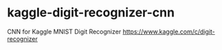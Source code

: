 # kaggle-digit-recognizer-cnn
CNN for Kaggle MNIST Digit Recognizer https://www.kaggle.com/c/digit-recognizer
